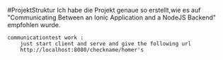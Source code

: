 #ProjektStruktur
    Ich habe die Projekt genaue so erstellt,wie es auf "Communicating Between an Ionic Application and a NodeJS Backend"
    empfohlen wurde.
    
    communicationtest work :
        just start client and serve and give the following url
        http://localhost:8080/checkname/homer's
    

